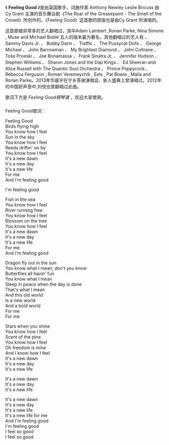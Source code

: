 

《 **Feeling Good** 》是由英国歌手、词曲作家 Anthony Newley Leslie Bricuss 由 Cy Grant
主演的音乐舞台剧《The Roar of the Greasepaint - The Smell of the Crowd》所创作的，《Feeling
Good》这首歌的原版也是由Cy Grant 所演唱的。

  

这首歌被非常多的艺人翻唱过，其中Adam Lambert ,Ronan Parke, Nina Simone , Muse and Michael
Bublé 五人的版本最为著名，其他翻唱过的艺人有 、 Sammy Davis Jr. 、 Bobby Darin 、 Traffic 、 The
Pussycat Dolls 、 George Michael 、 John Barrowman 、 My Brightest Diamond 、 John
Coltrane 、 Toše Proeski 、 Joe Bonamassa 、 Frank Sinatra Jr. 、 Jennifer Hudson
、 Stephen Williams 、 Sharon Jones and the Dap Kings 、 Ed Sheeran and Alice
Russell with The Quantic Soul Orchestra 、 Prince Poppycock 、 Rebecca Ferguson
, Roman Veremeychik , Eels , Pat Bowie , Malia and Ronan
Parke。2013年华晨宇在宁乡答谢演唱会、新人盛典上曾演唱过。2012年的中国好声音中,刘悦也曾翻唱过此曲。

  

歌词下方是 _Feeling Good钢琴谱_ ，欢迎大家使用。

###  
Feeling Good歌词：

Feeling Good  
Birds flying high  
You know how I feel  
Sun in the sky  
You know how I feel  
Reeds driftin' on by  
You know how I feel  
It's a new dawn  
It's a new day  
It's a new life  
For me  
And I'm feeling good

I'm feeling good

Fish in the sea  
You know how I feel  
River running free  
You know how I feel  
Blossom on the tree  
You know how I feel  
It's a new dawn  
It's a new day  
It's a new life  
For me  
And I'm feeling good

Dragon fly out in the sun  
You know what I mean, don't you know  
Butterflies all havin' fun  
You know what I mean  
Sleep in peace when the day is done  
That's what I mean  
And this old world  
Is a new world  
And a bold world  
For me  
For me

Stars when you shine  
You know how I feel  
Scent of the pine  
You know how I feel  
Oh freedom is mine  
And I know how I feel  
It's a new dawn  
It's a new day  
It's a new life

It's a new dawn  
It's a new day  
It's a new life

It's a new dawn  
It's a new day  
It's a new life  
It's a new life for me  
And I'm feeling good  
I'm feeling good  
I feel so good  
I feel so good

  
  

